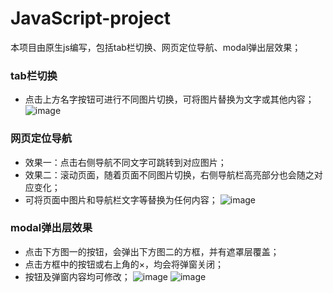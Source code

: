 # JavaScript-project
本项目由原生js编写，包括tab栏切换、网页定位导航、modal弹出层效果；
### tab栏切换
- 点击上方名字按钮可进行不同图片切换，可将图片替换为文字或其他内容；
![image](https://github.com/G-ong/JavaScript-project/assets/78802041/7dd2e869-2c51-4e2d-a73c-9f6db0ce8a93)
### 网页定位导航
- 效果一：点击右侧导航不同文字可跳转到对应图片；
- 效果二：滚动页面，随着页面不同图片切换，右侧导航栏高亮部分也会随之对应变化；
- 可将页面中图片和导航栏文字等替换为任何内容；
![image](https://github.com/G-ong/JavaScript-project/assets/78802041/e7918ace-ef67-414d-82a5-8214d7db9bd1)
### modal弹出层效果
- 点击下方图一的按钮，会弹出下方图二的方框，并有遮罩层覆盖；
- 点击方框中的按钮或右上角的×，均会将弹窗关闭；
- 按钮及弹窗内容均可修改；
![image](https://github.com/G-ong/JavaScript-project/assets/78802041/474ce881-d77e-41db-a6a4-5cbd2ab1f7df)
![image](https://github.com/G-ong/JavaScript-project/assets/78802041/2404bc11-2785-4876-b9b4-ee5b1c6f900d)
